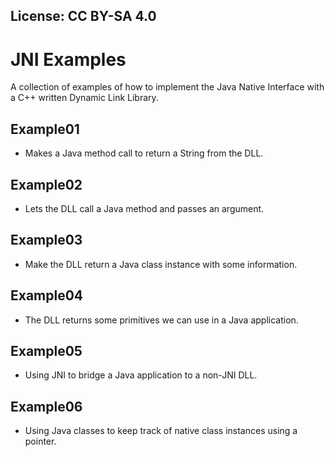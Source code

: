 ## License: CC BY-SA 4.0

# JNI Examples
A collection of examples of how to implement the Java Native Interface with a C++ written Dynamic Link Library.

## Example01
* Makes a Java method call to return a String from the DLL. 

## Example02
* Lets the DLL call a Java method and passes an argument. 

## Example03
* Make the DLL return a Java class instance with some information.

## Example04
* The DLL returns some primitives we can use in a Java application.

## Example05
* Using JNI to bridge a Java application to a non-JNI  DLL.

## Example06
* Using Java classes to keep track of native class instances using a pointer.
